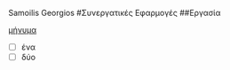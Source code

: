Samoilis Georgios
#Συνεργατικές Εφαρμογές
##Εργασία

[μήνυμα](https://bbb.di.ionio.gr/eclass/courses/MSC-DIGAPPINNOV106/)

- [ ] ένα
- [ ] δύο
